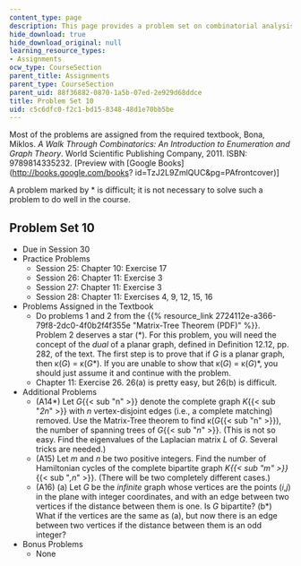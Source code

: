 ```yaml
---
content_type: page
description: This page provides a problem set on combinatorial analysis.
hide_download: true
hide_download_original: null
learning_resource_types:
- Assignments
ocw_type: CourseSection
parent_title: Assignments
parent_type: CourseSection
parent_uid: 88f36882-0870-1a5b-07ed-2e929d68ddce
title: Problem Set 10
uid: c5c6dfc0-f2c1-bd15-8348-48d1e70bb5be
---
```


Most of the problems are assigned from the required textbook, Bona, Miklos. _A Walk Through Combinatorics: An Introduction to Enumeration and Graph Theory_. World Scientific Publishing Company, 2011. ISBN: 9789814335232. \[Preview with [Google Books](http://books.google.com/books?
id=TzJ2L9ZmlQUC&pg=PAfrontcover)\]

A problem marked by \* is difficult; it is not necessary to solve such a problem to do well in the course.

Problem Set 10
--------------

*   Due in Session 30
*   Practice Problems
    *   Session 25: Chapter 10: Exercise 17
    *   Session 26: Chapter 11: Exercise 3
    *   Session 27: Chapter 11: Exercise 3
    *   Session 28: Chapter 11: Exercises 4, 9, 12, 15, 16
*   Problems Assigned in the Textbook
    *   Do problems 1 and 2 from the {{% resource_link 2724112e-a366-79f8-2dc0-4f0b2f4f355e "Matrix-Tree Theorem (PDF)" %}}. Problem 2 deserves a star (\*). For this problem, you will need the concept of the _dual_ of a planar graph, defined in Definition 12.12, pp. 282, of the text. The first step is to prove that if _G_ is a planar graph, then κ(_G_) = κ(_G_\*). If you are unable to show that κ(_G_) = κ(_G_)\*, you should just assume it and continue with the problem.
    *   Chapter 11: Exercise 26. 26(a) is pretty easy, but 26(b) is difficult.
*   Additional Problems
    *   (A14\*) Let _G_{{< sub "n" >}} denote the complete graph _K_{{< sub "_2n_" >}} with _n_ vertex-disjoint edges (i.e., a complete matching) removed. Use the Matrix-Tree theorem to find κ(_G_{{< sub "n" >}}), the number of spanning trees of _G_{{< sub "_n_" >}}. (This is not so easy. Find the eigenvalues of the Laplacian matrix _L_ of _G_. Several tricks are needed.)
    *   (A15) Let _m_ and _n_ be two positive integers. Find the number of Hamiltonian cycles of the complete bipartite graph _K{{< sub "m" >}}_{{< sub "_,n_" >}}. (There will be two completely different cases.)
    *   (A16) (a) Let _G_ be the _infinite_ graph whose vertices are the points (_i_,_j_) in the plane with integer coordinates, and with an edge between two vertices if the distance between them is one. Is _G_ bipartite? (b\*) What if the vertices are the same as (a), but now there is an edge between two vertices if the distance between them is an odd integer?
*   Bonus Problems
    *   None